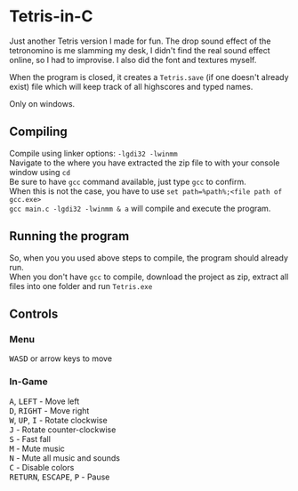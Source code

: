 # Tetris-in-C

Just another Tetris version I made for fun.
The drop sound effect of the tetronomino is me slamming my desk, I didn't find the real sound effect online, so I had to improvise. I also did the font and textures myself.

When the program is closed, it creates a `Tetris.save` (if one doesn't already exist) file which will keep track of all highscores and typed names.

Only on windows.

## Compiling
Compile using linker options: `-lgdi32 -lwinmm` <br>
Navigate to the where you have extracted the zip file to with your console window using `cd` <br>
Be sure to have `gcc` command available, just type `gcc` to confirm. <br>
When this is not the case, you have to use `set path=%path%;<file path of gcc.exe>` <br>
`gcc main.c -lgdi32 -lwinmm & a` will compile and execute the program.

## Running the program
So, when you you used above steps to compile, the program should already run. <br>
When you don't have `gcc` to compile, download the project as zip, extract all files into one folder and run `Tetris.exe`


## Controls
### Menu
<kbd>W</kbd><kbd>A</kbd><kbd>S</kbd><kbd>D</kbd> or arrow keys to move
### In-Game
<kbd>A</kbd>, <kbd>LEFT</kbd> - Move left <br>
<kbd>D</kbd>, <kbd>RIGHT</kbd> - Move right <br>
<kbd>W</kbd>, <kbd>UP</kbd>, <kbd>I</kbd> - Rotate clockwise <br>
<kbd>J</kbd> - Rotate counter-clockwise <br>
<kbd>S</kbd> - Fast fall <br>
<kbd>M</kbd> - Mute music <br>
<kbd>N</kbd> - Mute all music and sounds <br>
<kbd>C</kbd> - Disable colors <br>
<kbd>RETURN</kbd>, <kbd>ESCAPE</kbd>, <kbd>P</kbd> - Pause

